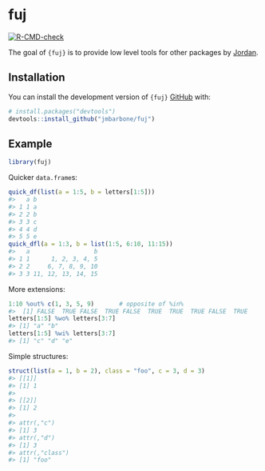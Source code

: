 
<!-- README.md is generated from README.Rmd. Please edit that file -->

# fuj

<!-- badges: start -->

[![R-CMD-check](https://github.com/jmbarbone/fuj/actions/workflows/R-CMD-check.yaml/badge.svg)](https://github.com/jmbarbone/fuj/actions/workflows/R-CMD-check.yaml)
<!-- badges: end -->

The goal of `{fuj}` is to provide low level tools for other packages by
[Jordan](github.com/jmbarbone).

## Installation

You can install the development version of `{fuj}`
[GitHub](https://github.com/) with:

``` r
# install.packages("devtools")
devtools::install_github("jmbarbone/fuj")
```

## Example

``` r
library(fuj)
```

Quicker `data.frame`s:

``` r
quick_df(list(a = 1:5, b = letters[1:5]))
#>   a b
#> 1 1 a
#> 2 2 b
#> 3 3 c
#> 4 4 d
#> 5 5 e
quick_dfl(a = 1:3, b = list(1:5, 6:10, 11:15))
#>   a                  b
#> 1 1      1, 2, 3, 4, 5
#> 2 2     6, 7, 8, 9, 10
#> 3 3 11, 12, 13, 14, 15
```

More extensions:

``` r
1:10 %out% c(1, 3, 5, 9)       # opposite of %in% 
#>  [1] FALSE  TRUE FALSE  TRUE FALSE  TRUE  TRUE  TRUE FALSE  TRUE
letters[1:5] %wo% letters[3:7]
#> [1] "a" "b"
letters[1:5] %wi% letters[3:7]
#> [1] "c" "d" "e"
```

Simple structures:

``` r
struct(list(a = 1, b = 2), class = "foo", c = 3, d = 3)
#> [[1]]
#> [1] 1
#> 
#> [[2]]
#> [1] 2
#> 
#> attr(,"c")
#> [1] 3
#> attr(,"d")
#> [1] 3
#> attr(,"class")
#> [1] "foo"
```
